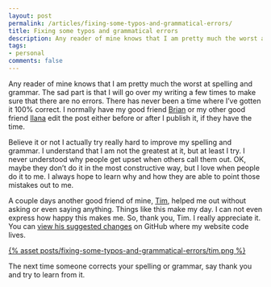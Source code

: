 ```yaml
---
layout: post
permalink: /articles/fixing-some-typos-and-grammatical-errors/
title: Fixing some typos and grammatical errors
description: Any reader of mine knows that I am pretty much the worst at spelling and grammar. The sad part is that I will go over my writing a few times to make sure that there are no errors.
tags:
- personal
comments: false
---
```


<p>Any reader of mine knows that I am pretty much the worst at spelling and grammar. The sad part is that I will go over my writing a few times to make sure that there are no errors. There has never been a time where I’ve gotten it 100% correct. I normally have my good friend <a href="https://github.com/kennedysgarage/kennedysgarage/commits/master?author=brianrevak">Brian</a> or my other good friend <a href="https://github.com/kennedysgarage/kennedysgarage/commits/master?author=ilanasufrin">Ilana</a> edit the post either before or after I publish it, if they have the time.</p>
<p>Believe it or not I actually try really hard to improve my spelling and grammar. I understand that I am not the greatest at it, but at least I try. I never understood why people get upset when others call them out. OK, maybe they don’t do it in the most constructive way, but I love when people do it to me. I always hope to learn why and how they are able to point those mistakes out to me.</p>
<p>A couple days another good friend of mine, <a href="https://github.com/kennedysgarage/kennedysgarage/commits/master?author=ttimsmith">Tim</a>, helped me out without asking or even saying anything. Things like this make my day. I can not even express how happy this makes me. So, thank you, Tim. I really appreciate it. You can <a href="https://github.com/kennedysgarage/kennedysgarage/pull/7/commits/804dd71bc90be8976feca909c62da0be963a5792">view his suggested changes</a> on GitHub where my website code lives.</p>
<a href="https://github.com/kennedysgarage/kennedysgarage/pull/7/commits/804dd71bc90be8976feca909c62da0be963a5792">{% asset posts/fixing-some-typos-and-grammatical-errors/tim.png %}</a>
<p>The next time someone corrects your spelling or grammar, say thank you and try to learn from it.</p>
